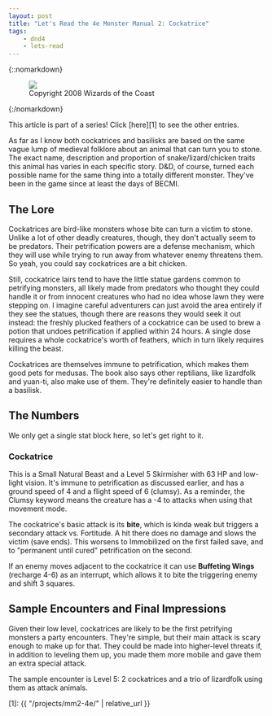 ```yaml
---
layout: post
title: "Let's Read the 4e Monster Manual 2: Cockatrice"
tags:
    - dnd4
    - lets-read
---
```


{::nomarkdown}
<figure class="center">
  <img src="{{ "/assets/wir-mm2-4e-cockatrice.png" | absolute_url }}"/>
  <figcaption>
    Copyright 2008 Wizards of the Coast
  </figcaption>
</figure>
{:/nomarkdown}

This article is part of a series! Click [here][1] to see the other entries.

As far as I know both cockatrices and basilisks are based on the same vague lump
of medieval folklore about an animal that can turn you to stone. The exact name,
description and proportion of snake/lizard/chicken traits this animal has varies
in each specific story. D&D, of course, turned each possible name for the same
thing into a totally different monster. They've been in the game since at least
the days of BECMI.

## The Lore

Cockatrices are bird-like monsters whose bite can turn a victim to stone. Unlike
a lot of other deadly creatures, though, they don't actually seem to be
predators. Their petrification powers are a defense mechanism, which they will
use while trying to run away from whatever enemy threatens them. So yeah, you
could say cockatrices are a bit chicken.

Still, cockatrice lairs tend to have the little statue gardens common to
petrifying monsters, all likely made from predators who thought they could
handle it or from innocent creatures who had no idea whose lawn they were
stepping on. I imagine careful adventurers can just avoid the area entirely if
they see the statues, though there are reasons they would seek it out instead:
the freshly plucked feathers of a cockatrice can be used to brew a potion that
undoes petrification if applied within 24 hours. A single dose requires a whole
cockatrice's worth of feathers, which in turn likely requires killing the beast.

Cockatrices are themselves immune to petrification, which makes them good pets
for medusas. The book also says other reptilians, like lizardfolk and yuan-ti,
also make use of them. They're definitely easier to handle than a basilisk.

## The Numbers

We only get a single stat block here, so let's get right to it.

### Cockatrice

This is a Small Natural Beast and a Level 5 Skirmisher with 63 HP and low-light
vision. It's immune to petrification as discussed earlier, and has a ground
speed of 4 and a flight speed of 6 (clumsy). As a reminder, the Clumsy keyword
means the creature has a -4 to attacks when using that movement mode.

The cockatrice's basic attack is its **bite**, which is kinda weak but triggers
a secondary attack vs. Fortitude. A hit there does no damage and slows the
victim (save ends). This worsens to Immobilized on the first failed save, and to
"permanent until cured" petrification on the second.

If an enemy moves adjacent to the cockatrice it can use **Buffeting Wings**
(recharge 4-6) as an interrupt, which allows it to bite the triggering enemy and
shift 3 squares.

## Sample Encounters and Final Impressions

Given their low level, cockatrices are likely to be the first petrifying
monsters a party encounters. They're simple, but their main attack is scary
enough to make up for that. They could be made into higher-level threats if, in
addition to leveling them up, you made them more mobile and gave them an extra
special attack.

The sample encounter is Level 5: 2 cockatrices and a trio of lizardfolk using
them as attack animals.

[1]: {{ "/projects/mm2-4e/" | relative_url }}
